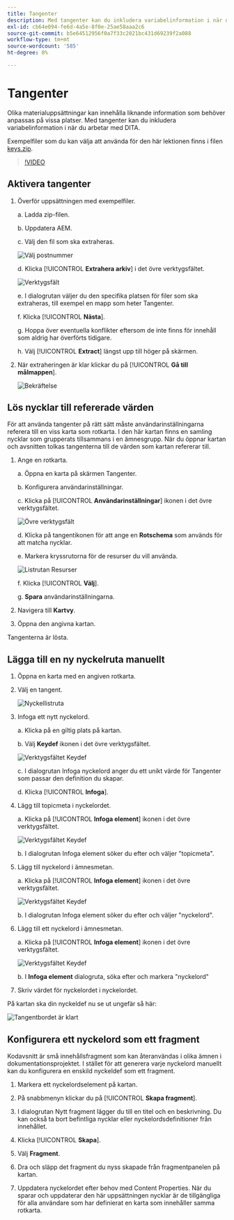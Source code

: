 ```yaml
---
title: Tangenter
description: Med tangenter kan du inkludera variabelinformation i när du arbetar med DITA i AEM stödlinjer
exl-id: cb64e094-fe6d-4a5e-8f0e-25ae58aaa2c6
source-git-commit: b5e64512956f0a7f33c2021bc431d69239f2a088
workflow-type: tm+mt
source-wordcount: '585'
ht-degree: 0%

---
```


# Tangenter

Olika materialuppsättningar kan innehålla liknande information som behöver anpassas på vissa platser. Med tangenter kan du inkludera variabelinformation i när du arbetar med DITA.

Exempelfiler som du kan välja att använda för den här lektionen finns i filen [keys.zip](assets/keys.zip).

>[!VIDEO](https://video.tv.adobe.com/v/342756)

## Aktivera tangenter

1. Överför uppsättningen med exempelfiler.

   a. Ladda zip-filen.

   b. Uppdatera AEM.

   c. Välj den fil som ska extraheras.

   ![Välj postnummer](images/lesson-9/select-zip.png)

   d. Klicka [!UICONTROL **Extrahera arkiv**] i det övre verktygsfältet.

   ![Verktygsfält](images/lesson-9/extract-archive.png)

   e. I dialogrutan väljer du den specifika platsen för filer som ska extraheras, till exempel en mapp som heter Tangenter.

   f. Klicka [!UICONTROL **Nästa**].

   g. Hoppa över eventuella konflikter eftersom de inte finns för innehåll som aldrig har överförts tidigare.

   h. Välj [!UICONTROL **Extract**] längst upp till höger på skärmen.

2. När extraheringen är klar klickar du på [!UICONTROL **Gå till målmappen**].

   ![Bekräftelse](images/lesson-9/go-to-target.png)

## Lös nycklar till refererade värden

För att använda tangenter på rätt sätt måste användarinställningarna referera till en viss karta som rotkarta. I den här kartan finns en samling nycklar som grupperats tillsammans i en ämnesgrupp. När du öppnar kartan och avsnitten tolkas tangenterna till de värden som kartan refererar till.

1. Ange en rotkarta.

   a. Öppna en karta på skärmen Tangenter.

   b. Konfigurera användarinställningar.

   c. Klicka på [!UICONTROL **Användarinställningar**] ikonen i det övre verktygsfältet.

   ![Övre verktygsfält](images/lesson-9/author-view.png)

   d. Klicka på tangentikonen för att ange en **Rotschema** som används för att matcha nycklar.

   e. Markera kryssrutorna för de resurser du vill använda.

   ![Listrutan Resurser](images/lesson-9/select-assets.png)

   f. Klicka [!UICONTROL **Välj**].

   g. **Spara** användarinställningarna.

2. Navigera till **Kartvy**.

3. Öppna den angivna kartan.

Tangenterna är lösta.

## Lägga till en ny nyckelruta manuellt

1. Öppna en karta med en angiven rotkarta.

2. Välj en tangent.

   ![Nyckellistruta](images/lesson-9/hybrid-key.png)

3. Infoga ett nytt nyckelord.

   a. Klicka på en giltig plats på kartan.

   b. Välj **Keydef** ikonen i det övre verktygsfältet.

   ![Verktygsfältet Keydef](images/lesson-9/key-icon.png)

   c. I dialogrutan Infoga nyckelord anger du ett unikt värde för Tangenter som passar den definition du skapar.

   d. Klicka [!UICONTROL **Infoga**].

4. Lägg till topicmeta i nyckelordet.

   a. Klicka på [!UICONTROL **Infoga element**] ikonen i det övre verktygsfältet.

   ![Verktygsfältet Keydef](images/lesson-9/add-icon.png)

   b. I dialogrutan Infoga element söker du efter och väljer &quot;topicmeta&quot;.

5. Lägg till nyckelord i ämnesmetan.

   a. Klicka på [!UICONTROL **Infoga element**] ikonen i det övre verktygsfältet.

   ![Verktygsfältet Keydef](images/lesson-9/add-icon.png)

   b. I dialogrutan Infoga element söker du efter och väljer &quot;nyckelord&quot;.

6. Lägg till ett nyckelord i ämnesmetan.

   a. Klicka på [!UICONTROL **Infoga element**] ikonen i det övre verktygsfältet.

   ![Verktygsfältet Keydef](images/lesson-9/add-icon.png)

   b. I **Infoga element** dialogruta, söka efter och markera &quot;nyckelord&quot;

7. Skriv värdet för nyckelordet i nyckelordet.

På kartan ska din nyckeldef nu se ut ungefär så här:

![Tangentbordet är klart](images/lesson-9/keydef.png)

## Konfigurera ett nyckelord som ett fragment

Kodavsnitt är små innehållsfragment som kan återanvändas i olika ämnen i dokumentationsprojektet. I stället för att generera varje nyckelord manuellt kan du konfigurera en enskild nyckeldef som ett fragment.

1. Markera ett nyckelordselement på kartan.

2. På snabbmenyn klickar du på [!UICONTROL **Skapa fragment**].

3. I dialogrutan Nytt fragment lägger du till en titel och en beskrivning.
Du kan också ta bort befintliga nycklar eller nyckelordsdefinitioner från innehållet.

4. Klicka [!UICONTROL **Skapa**].

5. Välj **Fragment**.

6. Dra och släpp det fragment du nyss skapade från fragmentpanelen på kartan.

7. Uppdatera nyckelordet efter behov med Content Properties.
När du sparar och uppdaterar den här uppsättningen nycklar är de tillgängliga för alla användare som har definierat en karta som innehåller samma rotkarta.
